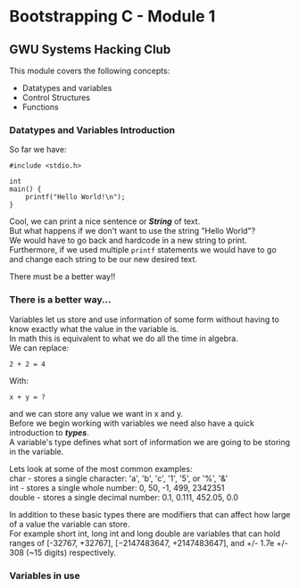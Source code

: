 # Bootstrapping C - Module 1
## GWU Systems Hacking Club

This module covers the following concepts:
 - Datatypes and variables
 - Control Structures
 - Functions

### Datatypes and Variables Introduction

So far we have: 

	#include <stdio.h>

	int
	main() {
	    printf("Hello World!\n");
	}
Cool, we can print a nice sentence or __*String*__ of text.  
But what happens if we don't want to use the string "Hello World"?  
We would have to go back and hardcode in a new string to print.  
Furthermore, if we used multiple `printf` statements we would have to go and change each string to be our new desired text.


There must be a better way!!


### There is a better way...

Variables let us store and use information of some form without having to know
exactly what the value in the variable is.  
In math this is equivalent to what we do all the time in algebra.  
We can replace:

	2 + 2 = 4

With:

	x + y = ?

and we can store any value we want in x and y.  
Before we begin working with variables we need also have a quick introduction to __*types*__.  
A variable's type defines what sort of information we are going to be storing in the variable.  

Lets look at some of the most common examples:  
char   - stores a single character: 'a', 'b', 'c', '1', '5', or '%', '&'  
int    - stores a single whole number: 0, 50, -1, 499, 2342351  
double - stores a single decimal number: 0.1, 0.111, 452.05, 0.0  

In addition to these basic types there are modifiers that can affect how large of a value the variable can store.  
For example short int, long int and long double are variables that can hold ranges of [-32767, +32767], [−2147483647, +2147483647], and +/- 1.7e +/- 308 (~15 digits) respectively.  

### Variables in use

